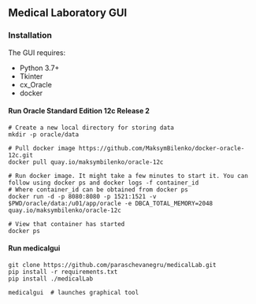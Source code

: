 ## Medical Laboratory GUI

### Installation

The GUI requires:
- Python 3.7+
- Tkinter
- cx_Oracle
- docker

#### Run Oracle Standard Edition 12c Release 2

```
# Create a new local directory for storing data
mkdir -p oracle/data

# Pull docker image https://github.com/MaksymBilenko/docker-oracle-12c.git
docker pull quay.io/maksymbilenko/oracle-12c

# Run docker image. It might take a few minutes to start it. You can follow using docker ps and docker logs -f container_id
# Where container_id can be obtained from docker ps
docker run -d -p 8080:8080 -p 1521:1521 -v $PWD/oracle/data:/u01/app/oracle -e DBCA_TOTAL_MEMORY=2048 quay.io/maksymbilenko/oracle-12c

# View that container has started
docker ps
```
#### Run medicalgui
```
git clone https://github.com/paraschevanegru/medicalLab.git
pip install -r requirements.txt
pip install ./medicalLab

medicalgui  # launches graphical tool
```
